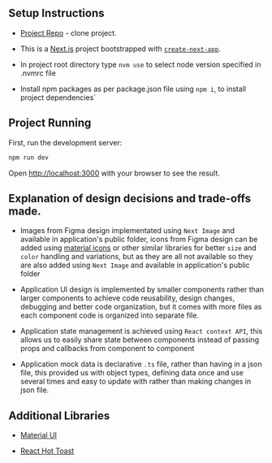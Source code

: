 ## Setup Instructions

- [Project Repo](https://github.com/jamshaidazeem/web-integration-test-app) - clone project.

- This is a [Next.js](https://nextjs.org/) project bootstrapped with [`create-next-app`](https://github.com/vercel/next.js/tree/canary/packages/create-next-app).

- In project root directory type `nvm use` to select node version specified in .nvmrc file

- Install npm packages as per package.json file using `npm i`, to install project dependencies`

## Project Running

First, run the development server:

```bash
npm run dev
```

Open [http://localhost:3000](http://localhost:3000) with your browser to see the result.

## Explanation of design decisions and trade-offs made.

- Images from Figma design implementated using `Next Image` and available in application's public folder, icons from Figma design can be added using [material icons](https://mui.com/material-ui/) or other similar libraries for better `size` and `color` handling and variations, but as they are all not available so they are also added using `Next Image` and available in application's public folder

- Application UI design is implemented by smaller components rather than larger components to achieve code reusability, design changes, debugging and better code organization, but it comes with more files as each component code is organized into separate file.

- Application state management is achieved using `React context API`, this allows us to easily share state between components instead of passing props and callbacks from component to component

- Application mock data is declarative `.ts` file, rather than having in a json file, this provided us with object types, defining data once and use several times and easy to update with rather than making changes in json file.

## Additional Libraries

- [Material UI](https://www.npmjs.com/package/@mui/material)

- [React Hot Toast](https://www.npmjs.com/package/react-hot-toast)
